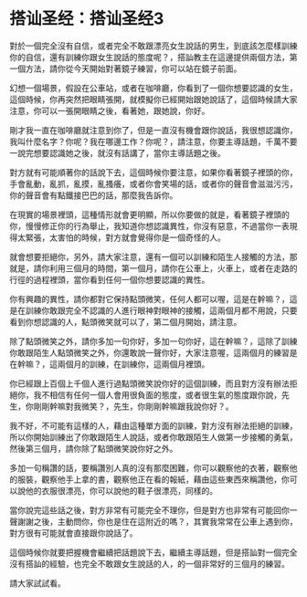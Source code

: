 # 搭讪圣经：搭讪圣经3

對於一個完全沒有自信，或者完全不敢跟漂亮女生說話的男生，到底該怎麼樣訓練你的自信，還有訓練你跟女生說話的態度呢？，搭訕教主在這邊提供兩個方法，第一個方法，請你從今天開始對著鏡子練習，你可以站在鏡子前面。

幻想一個場景，假設在公車站，或者在咖啡廳，你看到了一個你想要認識的女生，這個時候，你再突然把眼睛張開，就模擬你已經開始跟她說話了，這個時候請大家注意，你可以一張開眼睛之後，看著她，跟她說，你好。

剛才我一直在咖啡廳就注意到你了，但是一直沒有機會跟你說話，我很想認識你，我叫什麼名字？你呢？我在哪邊工作？你呢？，請注意，你要主導話題，千萬不要一說完想要認識她之後，就沒有話講了，當你主導話題之後。

對方就有可能順著你的話說下去，這個時候你要注意，如果你看著鏡子裡頭的你，手會亂動，亂抓，亂摸，亂搔癢，或者你會笑場的話，或者你的聲音會滋滋污污，你的聲音會有點鐵接巴巴的話，那麼我告訴你。

在現實的場景裡頭，這種情形就會更明顯，所以你要做的就是，看著鏡子裡頭的你，慢慢修正你的行為舉止，我知道你想認識異性，你沒有惡意，不過當你一表現得太緊張，太害怕的時候，對方就會覺得你是一個奇怪的人。

就會想要拒絕你，另外，請大家注意，還有一個可以訓練和陌生人接觸的方法，那就是，請你利用三個月的時間，第一個月，請你在公車上，火車上，或者在走路的行徑的過程裡頭，當你看到任何一個你想要認識的異性。

你有興趣的異性，請你都對它保持點頭微笑，任何人都可以喔，這是在幹嘛？，這是在訓練你敢跟完全不認識的人進行眼神對眼神的接觸，這兩個月都不用說，只要看到你想認識的人，點頭微笑就可以了，第二個月開始，請注意。

除了點頭微笑之外，請你多加一句你好，多加一句你好，這在幹嘛？，這除了訓練你敢跟陌生人點頭微笑之外，你還敢說一聲你好，大家注意喔，這兩個月的練習是在幹嘛？，這兩個月的訓練，在訓練你，這兩個月裡頭。

你已經跟上百個上千個人進行過點頭微笑說你好的這個訓練，而且對方沒有辦法拒絕你，我不相信有任何一個人會用很負面的態度，或者很生氣的態度跟你說，先生，你剛剛幹嘛對我微笑？，先生，你剛剛幹嘛跟我說你好？。

我不好，不可能有這樣的人，藉由這種單方面的訓練，對方沒有辦法拒絕的訓練，所以你開始訓練出了你敢跟陌生人說話，或者你敢跟陌生人做第一步接觸的勇氣，然後第三個月，請你除了點頭微笑說你好之外。

多加一句稱讚的話，要稱讚別人真的沒有那麼困難，你可以觀察他的衣著，觀察他的服裝，觀察他手上拿的書，觀察他正在看的報紙，藉由這些東西來稱讚他，你可以說他的衣服很漂亮，你可以說他的鞋子很漂亮，同樣的。

當你說完這些話之後，對方非常有可能完全不理你，但是對方也非常有可能回你一聲謝謝之後，主動問你，你也是住在這附近的嗎？，其實我常常在公車上遇到你，對方很有可能就會直接跟你說話了。

這個時候你就要把握機會繼續把話題說下去，繼續主導話題，但是搭訕對一個完全沒有搭訕的經驗，也完全不敢跟女生說話的人，的一個非常好的三個月的練習。

請大家試試看。